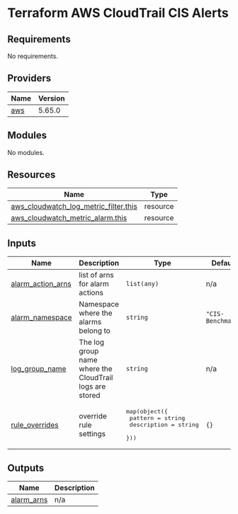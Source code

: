 # Terraform AWS CloudTrail CIS Alerts

<!-- BEGIN_TF_DOCS -->
## Requirements

No requirements.

## Providers

| Name | Version |
|------|---------|
| <a name="provider_aws"></a> [aws](#provider\_aws) | 5.65.0 |

## Modules

No modules.

## Resources

| Name | Type |
|------|------|
| [aws_cloudwatch_log_metric_filter.this](https://registry.terraform.io/providers/hashicorp/aws/latest/docs/resources/cloudwatch_log_metric_filter) | resource |
| [aws_cloudwatch_metric_alarm.this](https://registry.terraform.io/providers/hashicorp/aws/latest/docs/resources/cloudwatch_metric_alarm) | resource |

## Inputs

| Name | Description | Type | Default | Required |
|------|-------------|------|---------|:--------:|
| <a name="input_alarm_action_arns"></a> [alarm\_action\_arns](#input\_alarm\_action\_arns) | list of arns for alarm actions | `list(any)` | n/a | yes |
| <a name="input_alarm_namespace"></a> [alarm\_namespace](#input\_alarm\_namespace) | Namespace where the alarms belong to | `string` | `"CIS-Benchmark"` | no |
| <a name="input_log_group_name"></a> [log\_group\_name](#input\_log\_group\_name) | The log group name where the CloudTrail logs are stored | `string` | n/a | yes |
| <a name="input_rule_overrides"></a> [rule\_overrides](#input\_rule\_overrides) | override rule settings | <pre>map(object({<br>    pattern     = string<br>    description = string<br>  }))</pre> | `{}` | no |

## Outputs

| Name | Description |
|------|-------------|
| <a name="output_alarm_arns"></a> [alarm\_arns](#output\_alarm\_arns) | n/a |
<!-- END_TF_DOCS -->
